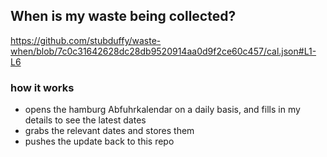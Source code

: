 ## When is my waste being collected?
  https://github.com/stubduffy/waste-when/blob/7c0c31642628dc28db9520914aa0d9f2ce60c457/cal.json#L1-L6
  
  ### how it works
  - opens the hamburg Abfuhrkalendar on a daily basis, and fills in my details to see the latest dates
  - grabs the relevant dates and stores them
  - pushes the update back to this repo
  
